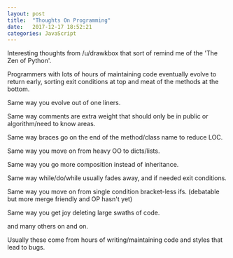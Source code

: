 ```yaml
---
layout: post
title:  "Thoughts On Programming"
date:   2017-12-17 18:52:21
categories: JavaScript
---
```


Interesting thoughts from /u/drawkbox that sort of remind me of the 'The Zen of Python'.

Programmers with lots of hours of maintaining code eventually evolve to return early, sorting exit conditions at top and meat of the methods at the bottom.

Same way you evolve out of one liners.

Same way comments are extra weight that should only be in public or algorithm/need to know areas.

Same way braces go on the end of the method/class name to reduce LOC.

Same way you move on from heavy OO to dicts/lists.

Same way you go more composition instead of inheritance.

Same way while/do/while usually fades away, and if needed exit conditions.

Same way you move on from single condition bracket-less ifs. (debatable but more merge friendly and OP hasn't yet)

Same way you get joy deleting large swaths of code.

and many others on and on.

Usually these come from hours of writing/maintaining code and styles that lead to bugs.